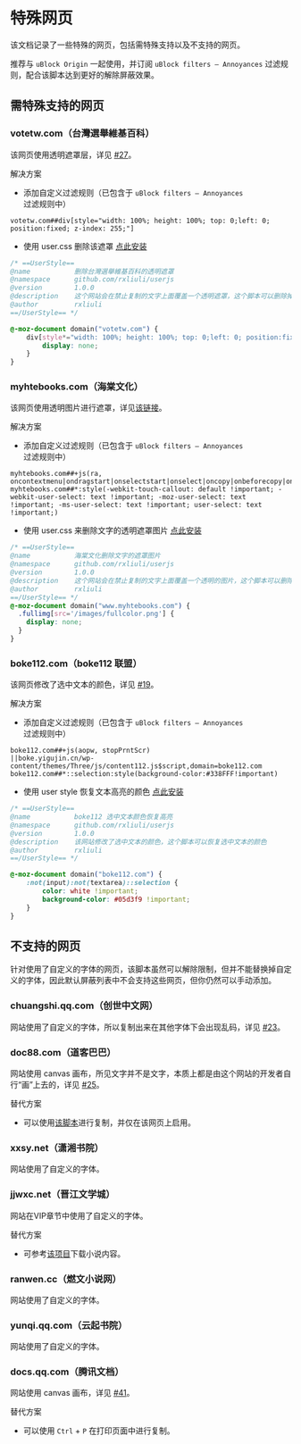 ﻿# 特殊网页

该文档记录了一些特殊的网页，包括需特殊支持以及不支持的网页。

推荐与 `uBlock Origin` 一起使用，并订阅 `uBlock filters – Annoyances` 过滤规则，配合该脚本达到更好的解除屏蔽效果。

## 需特殊支持的网页

### votetw.com（台灣選舉維基百科）

该网页使用透明遮罩层，详见 [#27](https://github.com/rxliuli/userjs/issues/27)。

解决方案

- 添加自定义过滤规则（已包含于 `uBlock filters – Annoyances` 过滤规则中）

```ubo
votetw.com##div[style="width: 100%; height: 100%; top: 0;left: 0; position:fixed; z-index: 255;"]
```

- 使用 user.css 删除该遮罩 [点此安装](https://github.com/rxliuli/userjs/blob/master/packages/usercss/%E5%88%A0%E9%99%A4%E5%8F%B0%E7%81%A3%E9%81%B8%E8%88%89%E7%B6%AD%E5%9F%BA%E7%99%BE%E7%A7%91%E7%9A%84%E9%80%8F%E6%98%8E%E9%81%AE%E7%BD%A9.user.css)

```css
/* ==UserStyle==
@name           删除台灣選舉維基百科的透明遮罩
@namespace      github.com/rxliuli/userjs
@version        1.0.0
@description    这个网站会在禁止复制的文字上面覆盖一个透明遮罩，这个脚本可以删除掉它
@author         rxliuli
==/UserStyle== */

@-moz-document domain("votetw.com") {
    div[style*="width: 100%; height: 100%; top: 0;left: 0; position:fixed; z-index: 255;"] {
        display: none;
    }
}
```

### myhtebooks.com（海棠文化）

该网页使用透明图片进行遮罩，详见[该链接](https://greasyfork.org/zh-CN/scripts/391193-%E8%A7%A3%E9%99%A4%E7%BD%91%E9%A1%B5%E9%99%90%E5%88%B6/discussions/89917#comment-214785)。

解决方案

- 添加自定义过滤规则（已包含于 `uBlock filters – Annoyances` 过滤规则中）

```ubo
myhtebooks.com##+js(ra, oncontextmenu|ondragstart|onselectstart|onselect|oncopy|onbeforecopy|onkeydown|onunload)
myhtebooks.com##*:style(-webkit-touch-callout: default !important; -webkit-user-select: text !important; -moz-user-select: text !important; -ms-user-select: text !important; user-select: text !important;)
```

- 使用 user.css 来删除文字的透明遮罩图片 [点此安装](https://github.com/rxliuli/userjs/blob/master/packages/usercss/%E6%B5%B7%E6%A3%A0%E6%96%87%E5%8C%96%E5%88%A0%E9%99%A4%E6%96%87%E5%AD%97%E7%9A%84%E9%81%AE%E7%BD%A9%E5%9B%BE%E7%89%87.user.css)

```css
/* ==UserStyle==
@name           海棠文化删除文字的遮罩图片
@namespace      github.com/rxliuli/userjs
@version        1.0.0
@description    这个网站会在禁止复制的文字上面覆盖一个透明的图片，这个脚本可以删除掉它
@author         rxliuli
==/UserStyle== */
@-moz-document domain("www.myhtebooks.com") {
  .fullimg[src='/images/fullcolor.png'] {
    display: none;
  }
}
```

### boke112.com（boke112 联盟）

该网页修改了选中文本的颜色，详见 [#19](https://github.com/rxliuli/userjs/issues/19)。

解决方案

- 添加自定义过滤规则（已包含于 `uBlock filters – Annoyances` 过滤规则中）

```ubo
boke112.com##+js(aopw, stopPrntScr)
||boke.yigujin.cn/wp-content/themes/Three/js/content112.js$script,domain=boke112.com
boke112.com##*::selection:style(background-color:#338FFF!important)
```

- 使用 user style 恢复文本高亮的颜色 [点此安装](https://github.com/rxliuli/userjs/blob/master/packages/usercss/boke112%20%E9%80%89%E4%B8%AD%E6%96%87%E6%9C%AC%E9%A2%9C%E8%89%B2%E6%81%A2%E5%A4%8D%E9%AB%98%E4%BA%AE.user.css)

```css
/* ==UserStyle==
@name           boke112 选中文本颜色恢复高亮
@namespace      github.com/rxliuli/userjs
@version        1.0.0
@description    该网站修改了选中文本的颜色，这个脚本可以恢复选中文本的颜色
@author         rxliuli
==/UserStyle== */

@-moz-document domain("boke112.com") {
    :not(input):not(textarea)::selection {
        color: white !important;
        background-color: #05d3f9 !important;
    }
}
```

## 不支持的网页

针对使用了自定义的字体的网页，该脚本虽然可以解除限制，但并不能替换掉自定义的字体，因此默认屏蔽列表中不会支持这些网页，但你仍然可以手动添加。

### chuangshi.qq.com（创世中文网）

网站使用了自定义的字体，所以复制出来在其他字体下会出现乱码，详见 [#23](https://github.com/rxliuli/userjs/issues/23)。

### doc88.com（道客巴巴）

网站使用 canvas 画布，所见文字并不是文字，本质上都是由这个网站的开发者自行“画”上去的，详见 [#25](https://github.com/rxliuli/userjs/issues/25)。

替代方案

- 可以使用[该脚本](https://greasyfork.org/zh-CN/scripts/405130)进行复制，并仅在该网页上启用。

### xxsy.net（潇湘书院）

网站使用了自定义的字体。

### jjwxc.net（晋江文学城）

网站在VIP章节中使用了自定义的字体。

替代方案

- 可参考[该项目](https://github.com/7325156/jjwxcNovelCrawler)下载小说内容。

### ranwen.cc（燃文小说网）

网站使用了自定义的字体。

### yunqi.qq.com（云起书院）

网站使用了自定义的字体。

### docs.qq.com（腾讯文档）

网站使用 canvas 画布，详见 [#41](https://github.com/rxliuli/userjs/issues/41)。

替代方案

- 可以使用 `Ctrl` + `P` 在打印页面中进行复制。
